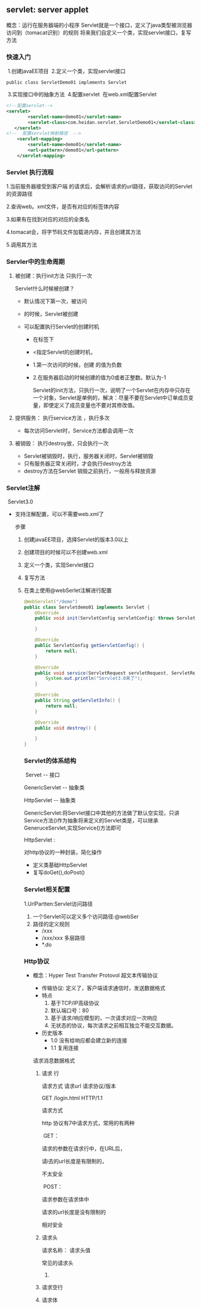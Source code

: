 ## servlet: server applet

 概念：运行在服务器端的小程序
	Servlet就是一个接口，定义了java类型被浏览器访问到（tomacat识别）的规则
	将来我们自定义一个类，实现servlet接口，复写方法

### 快速入门

​	1.创建javaEE项目
​	2.定义一个类，实现servlet接口

```
public class ServletDemo01 implements Servlet
```

​	3.实现接口中的抽象方法
​	4.配置servlet
​	在web.xml配置Servlet

```xml
<!--配置servlet--> 
<servlet>
       	<servlet-name>demo01</servlet-name>
        <servlet-class>com.heidan.servlet.ServletDemo01</servlet-class>
   </servlet>
<!--  配置servlet映射路径  -->
    <servlet-mapping>
        <servlet-name>demo01</servlet-name>
        <url-pattern>/demo01</url-pattern>
    </servlet-mapping>
```

### Servlet 执行流程

1.当前服务器接受到客户端 的请求后，会解析请求的url路径，获取访问的Servlet的资源路径

2.查询web。xml文件，是否有对应的<url-pattern>标签体内容

3.如果有在找到对应的<servlet-class>对应的全类名

4.tomacat会，将字节码文件加载进内存，并且创建其方法

5.调用其方法



### Servler中的生命周期

1. 被创建：执行init方法 只执行一次

   Servlet什么时候被创建？

   - 默认情况下第一次，被访问
   - 的时候，Servlet被创建

   - 可以配置执行Servlet的创建时机

     - 在<servlet>标签下

     -  <指定Servlet的创建时机，

     - 1.第一次访问的时候，创建  <load-on-startup>的值为负数  

     - 2.在服务器启动的时候创建的值为0或者正整数。默认为-1

       Servlet的init方法，只执行一次，说明了一个Servlet在内存中只存在一个对象，Servlet是单例的，解决：尽量不要在Servlet中订单成员变量，即使定义了成员变量也不要对其修改值。

       

2. 提供服务： 执行service方法 ，执行多次

   - 每次访问Servlet时，Service方法都会调用一次

3. 被销毁：  执行destroy放，只会执行一次

   - Servlet被销毁时，执行，服务器关闭时，Servlet被销毁
   - 只有服务器正常关闭时，才会执行destroy方法
   - destroy方法在Servlet 销毁之前执行，一般用与释放资源

### Servlet注解

​	Servlet3.0

- 支持注解配置，可以不需要web.xml了

  步骤

  1. 创建javaEE项目，选择Servlet的版本3.0以上

  2. 创建项目的时候可以不创建web.xml

  3. 定义一个类，实现Servlet接口

  4. 复写方法

  5. 在类上使用@webSerlet注解进行配置

     ```java
     @WebServlet("/demo")
     public class Servletdemo01 implements Servlet {
         @Override
         public void init(ServletConfig servletConfig) throws ServletException {
     
         }
     
         @Override
         public ServletConfig getServletConfig() {
             return null;
         }
     
         @Override
         public void service(ServletRequest servletRequest, ServletResponse servletResponse) throws ServletException, IOException {
             System.out.println("Servlet3.0来了");
         }
     
         @Override
         public String getServletInfo() {
             return null;
         }
     
         @Override
         public void destroy() {
     
         }
     }
     ```

     ### Servlet的体系结构
     
     ​	 Servet -- 接口
     
     GenericServlet -- 抽象类
     
     HttpServlet -- 抽象类
     
     GenericServlet:将Servlet接口中其他的方法做了默认空实现，只讲Service方法()作为抽象将来定义的Servlet类是，可以继承GeneruceServlet,实现Service()方法即可
     
     
     
     HttpServlet :
     
     对http协议的一种封装，简化操作
     
     - 定义类基础HttpServlet
     - 复写doGet(),doPost()
     
     
     
     ### Servlet相关配置
     
     1.UrlPartten:Servlet访问路径
     
     1. 一个Servlet可以定义多个访问路径:@webSer 
     2. 路径的定义规则
        - /xxx
        - /xxx/xxx 多层路径
        - *.do
     
     
     
     ### Http协议
     
     - 概念：Hyper Test Transfer Protovol 超文本传输协议
     
       - 传输协议: 定义了，客户端请求通信时，发送数据格式
       - 特点
         1. 基于TCP/IP高级协议
         2. 默认端口号：80
         3. 基于请求/响应模型的，一次请求对应一次响应
         4. 无状态的协议，每次请求之前相互独立不能交互数据。
       - 历史版本
         - 1.0 没有给响应都会建立新的连接
         - 1.1 复用连接
     
       请求消息数据格式
     
       1. 请求 行
     
          请求方式   请求url  请求协议/版本 
     
          GET  		/login.html 		HTTP/1.1
     
          请求方式
     
          http 协议有7中请求方式，常用的有两种
     
          ​	GET：
     
          请求的参数在请求行中，在URL后，
     
          请i去的url长度是有限制的，
     
          不太安全
     
          ​	POST：
     
          请求参数在请求体中
     
          请求的url长度是没有限制的
     
          相对安全
     
       2. 请求头
     
          请求名称： 请求头值
     
          常见的请求头
     
          1. 
     
       3. 请求空行
     
       4. 请求体
     
       ​	
     
       
     
     



